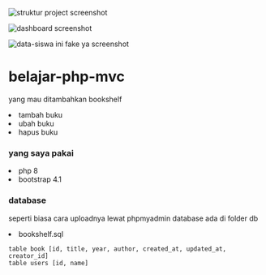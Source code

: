 ![struktur project screenshot](public/assets/img/struktur-project.png)

![dashboard screenshot](public/assets/img/dashboard.png)

![data-siswa ini fake ya screenshot](public/assets/img/data-siswa.png)

# belajar-php-mvc
yang mau ditambahkan bookshelf
<li>tambah buku</li>
<li>ubah buku</li>
<li>hapus buku</li>

### yang saya pakai
<li>php 8</li>
<li>bootstrap 4.1</li>

### database
seperti biasa cara uploadnya lewat phpmyadmin
database ada di folder db
<li>bookshelf.sql</li>

```text
table book [id, title, year, author, created_at, updated_at, creator_id]
table users [id, name]
```
